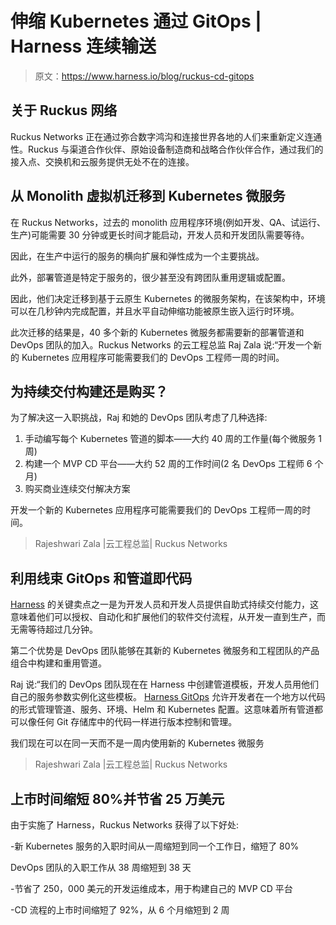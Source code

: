 # 伸缩 Kubernetes 通过 GitOps | Harness 连续输送

> 原文：<https://www.harness.io/blog/ruckus-cd-gitops>

## 关于 Ruckus 网络

Ruckus Networks 正在通过弥合数字鸿沟和连接世界各地的人们来重新定义连通性。Ruckus 与渠道合作伙伴、原始设备制造商和战略合作伙伴合作，通过我们的接入点、交换机和云服务提供无处不在的连接。

## 从 Monolith 虚拟机迁移到 Kubernetes 微服务

在 Ruckus Networks，过去的 monolith 应用程序环境(例如开发、QA、试运行、生产)可能需要 30 分钟或更长时间才能启动，开发人员和开发团队需要等待。

因此，在生产中运行的服务的横向扩展和弹性成为一个主要挑战。

此外，部署管道是特定于服务的，很少甚至没有跨团队重用逻辑或配置。

因此，他们决定迁移到基于云原生 Kubernetes 的微服务架构，在该架构中，环境可以在几秒钟内完成配置，并且水平自动伸缩功能被原生嵌入运行时环境。

此次迁移的结果是，40 多个新的 Kubernetes 微服务都需要新的部署管道和 DevOps 团队的加入。Ruckus Networks 的云工程总监 Raj Zala 说:“开发一个新的 Kubernetes 应用程序可能需要我们的 DevOps 工程师一周的时间。

## 为持续交付构建还是购买？

为了解决这一入职挑战，Raj 和她的 DevOps 团队考虑了几种选择:

1.  手动编写每个 Kubernetes 管道的脚本——大约 40 周的工作量(每个微服务 1 周)
2.  构建一个 MVP CD 平台——大约 52 周的工作时间(2 名 DevOps 工程师 6 个月)
3.  购买商业连续交付解决方案

开发一个新的 Kubernetes 应用程序可能需要我们的 DevOps 工程师一周的时间。

> Rajeshwari Zala |云工程总监| Ruckus Networks

## 利用线束 GitOps 和管道即代码

[Harness](https://harness.io/) 的关键卖点之一是为开发人员和开发人员提供自助式持续交付能力，这意味着他们可以授权、自动化和扩展他们的软件交付流程，从开发一直到生产，而无需等待超过几分钟。

第二个优势是 DevOps 团队能够在其新的 Kubernetes 微服务和工程团队的产品组合中构建和重用管道。

Raj 说:“我们的 DevOps 团队现在在 Harness 中创建管道模板，开发人员用他们自己的服务参数实例化这些模板。
[Harness GitOps](https://developer.harness.io/docs/continuous-delivery/cd-gitops/harness-git-ops-basics/) 允许开发者在一个地方以代码的形式管理管道、服务、环境、Helm 和 Kubernetes 配置。这意味着所有管道都可以像任何 Git 存储库中的代码一样进行版本控制和管理。

我们现在可以在同一天而不是一周内使用新的 Kubernetes 微服务

> Rajeshwari Zala |云工程总监| Ruckus Networks

## 上市时间缩短 80%并节省 25 万美元

由于实施了 Harness，Ruckus Networks 获得了以下好处:

-新 Kubernetes 服务的入职时间从一周缩短到同一个工作日，缩短了 80%

DevOps 团队的入职工作从 38 周缩短到 38 天

-节省了 250，000 美元的开发运维成本，用于构建自己的 MVP CD 平台

-CD 流程的上市时间缩短了 92%，从 6 个月缩短到 2 周